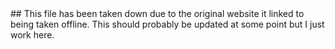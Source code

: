 <!--

IF YOU CAN READ THIS, THE OLD CONTENTS HAVE BEEN PRESERVED FOR LATER CORRECTION.
DO NOT TRUST ANY LINKS IN THIS; AS THEY ARE NON-FUNCTIONAL AT TIME OF WRITING.
THE LINKS COULD VERY EASILY BE TAKEN OVER BY A MALICIOUS PARTY THANKS.
 
# DOWNLOADING
There are a number of ways to download the source code. Some are described here, an alternative all-inclusive guide is also located at https://wiki.white-sands.space/Downloading_the_source_code

## Option 1

Follow this: https://wiki.white-sands.space/Setting_up_git

## Option 2

Download the source code as a zip by clicking the ZIP button in the
code tab of https://github.com/tgstation/tgstation
(note: this will use a lot of bandwidth if you wish to update and is a lot of
hassle if you want to make any changes at all, so it's not recommended.)

**WARNING: OPTIONS 3 IS NOT AVAILABLE FOR WSCODE, THIS IS FOR /TG/ ONLY AS OF NOW**

## Option 3

Download a pre-compiled nightly at https://tgstation13.download/nightlies/ (same caveats as option 2)

## Option 4

Use our docker image that tracks the master branch (See commits for build status. Again, same caveats as option 2)

```
docker run -d -p <your port>:1337 -v /path/to/your/config:/tgstation/config -v /path/to/your/data:/tgstation/data shiptestss13/shiptest <dream daemon options i.e. -public or -params>
```
--!>
## This file has been taken down due to the original website it linked to being taken offline. This should probably be updated at some point but I just work here.
